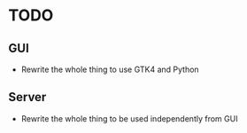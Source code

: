 # TODO
## GUI

* Rewrite the whole thing to use GTK4 and Python

## Server

* Rewrite the whole thing to be used independently from GUI